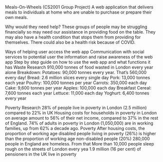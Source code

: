 Meals-On-Wheels (CS2001 Group Project)
A web application that delivers meals to individuals at home who are unable to purchase or prepare their own meals.

Why would they need help?
These groups of people may be struggling financially so may need our assistance in providing food on the table. They may also have a health condition that stops them from providing for themselves. There could also be a health risk because of COVID.

Ways of helping user access the web app
Communication with social services to potential user the information and raise awareness of the web app
Step by step guide on how to use the web app and what functions it has
Waste Research
910,000 tonnes of food wasted in London every year alone
Breakdown:
    Potatoes: 90,000 tonnes every year. That’s 560,000 every day!
    Bread: 2.6 million slices every single day
    Pork: 13,000 tonnes each year
    Poultry: 100,000 tonnes per year
    Carrots: 350,000 each day
    Cake: 9,600 tonnes per year
    Apples: 100,000 each day
    Breakfast Cereal: 7,600 tonnes each year
    Lettuce: 11,000 each day
    Yoghurt: 6,400 tonnes every year
    
Poverty Research
28% of people live in poverty in London (2.5 million) compared to 22% in UK
Housing costs for households in poverty in London on average amount to 56% of their net income, compared to 37% in the rest of England.
74% of adults in poverty in London (1,050,000) are in working families, up from 62% a decade ago.
Poverty After housing costs, the proportion of working age disabled people living in poverty (26%) is higher than the proportion of working age non-disabled people (20%)
280,000 people in England are homeless. From that More than 10,000 people sleep rough on the streets of London every yea
1.9 million (16 per cent) of pensioners in the UK live in poverty

